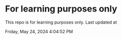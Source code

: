 # For learning purposes only
This repo is for learning purposes only.
Last updated at

Friday, May 24, 2024 4:04:52 PM

